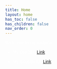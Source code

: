 ```yaml
---
title: Home
layout: home
has_toc: false
has_children: false
nav_order: 0
---
```

<!-- <style> -->
<!--   body { -->
<!--     background-image: url('assets/images/Saekano/image1.jpg'); -->
<!--     background-size: cover; -->
<!--     background-repeat: no-repeat; -->
<!--     background-position: center; -->
<!--     color: dark; /* Optional: makes text readable on dark backgrounds */ -->
<!--   } -->
<!-- </style> -->
<style>
  body {
    margin: 0;
    height: 100vh;
    overflow: hidden;
    font-family: sans-serif;
    color: white;
  }

  .bg-container {
    position: fixed;
    top: 0;
    left: 0;
    width: 100%;
    height: 100%;
    z-index: -1;
  }

  .bg-image {
    position: absolute;
    width: 100%;
    height: 100%;
    background-size: cover;
    background-position: center;
    opacity: 0;
    animation: fade 8.75s infinite;
  }

  @keyframes fade {
    0%   { opacity: 0; }
    5%   { opacity: 0.5; }
    10%  { opacity: 0.5; }
    15%  { opacity: 0; }
    100% { opacity: 0; }
  }
</style>

<div class="bg-container">
  <div class="bg-image" style="background-image: url('assets/images/Saekano/image1.jpg'); animation-delay: 0s;"></div>
  <div class="bg-image" style="background-image: url('assets/images/Saekano/image2.jpg'); animation-delay: 0.25s;"></div>
  <div class="bg-image" style="background-image: url('assets/images/Saekano/image3.jpg'); animation-delay: 0.5s;"></div>
  <div class="bg-image" style="background-image: url('assets/images/Saekano/image4.jpg'); animation-delay: 0.75s;"></div>
  <div class="bg-image" style="background-image: url('assets/images/Saekano/image5.jpg'); animation-delay: 1s;"></div>
  <div class="bg-image" style="background-image: url('assets/images/Saekano/image6.jpg'); animation-delay: 1.25s;"></div>
  <div class="bg-image" style="background-image: url('assets/images/Saekano/image7.jpg'); animation-delay: 1.5s;"></div>
  <div class="bg-image" style="background-image: url('assets/images/Saekano/image8.jpg'); animation-delay: 1.75s;"></div>
  <div class="bg-image" style="background-image: url('assets/images/Saekano/image9.jpg'); animation-delay: 2s;"></div>
  <div class="bg-image" style="background-image: url('assets/images/Saekano/image10.jpg'); animation-delay: 2.25s;"></div>
  <div class="bg-image" style="background-image: url('assets/images/Saekano/image11.jpg'); animation-delay: 2.5s;"></div>
  <div class="bg-image" style="background-image: url('assets/images/Saekano/image12.jpg'); animation-delay: 2.75s;"></div>
  <div class="bg-image" style="background-image: url('assets/images/Saekano/image13.jpg'); animation-delay: 3s;"></div>
  <div class="bg-image" style="background-image: url('assets/images/Saekano/image14.jpg'); animation-delay: 3.25s;"></div>
  <div class="bg-image" style="background-image: url('assets/images/Saekano/image15.jpg'); animation-delay: 3.5s;"></div>
  <div class="bg-image" style="background-image: url('assets/images/Saekano/image16.jpg'); animation-delay: 3.75s;"></div>
  <div class="bg-image" style="background-image: url('assets/images/Saekano/image17.jpg'); animation-delay: 4s;"></div>
  <div class="bg-image" style="background-image: url('assets/images/Saekano/image18.jpg'); animation-delay: 4.25s;"></div>
  <div class="bg-image" style="background-image: url('assets/images/Saekano/image19.jpg'); animation-delay: 4.5s;"></div>
  <div class="bg-image" style="background-image: url('assets/images/Saekano/image20.jpg'); animation-delay: 4.75s;"></div>
  <div class="bg-image" style="background-image: url('assets/images/Saekano/image21.jpg'); animation-delay: 5s;"></div>
  <div class="bg-image" style="background-image: url('assets/images/Saekano/image22.jpg'); animation-delay: 5.25s;"></div>
  <div class="bg-image" style="background-image: url('assets/images/Saekano/image23.jpg'); animation-delay: 5.5s;"></div>
  <div class="bg-image" style="background-image: url('assets/images/Saekano/image24.jpg'); animation-delay: 5.75s;"></div>
  <div class="bg-image" style="background-image: url('assets/images/Saekano/image25.jpg'); animation-delay: 6s;"></div>
  <div class="bg-image" style="background-image: url('assets/images/Saekano/image26.jpg'); animation-delay: 6.25s;"></div>
  <div class="bg-image" style="background-image: url('assets/images/Saekano/image27.jpg'); animation-delay: 6.5s;"></div>
  <div class="bg-image" style="background-image: url('assets/images/Saekano/image28.jpg'); animation-delay: 6.75s;"></div>
  <div class="bg-image" style="background-image: url('assets/images/Saekano/image29.jpg'); animation-delay: 7s;"></div>
  <div class="bg-image" style="background-image: url('assets/images/Saekano/image30.jpg'); animation-delay: 7.25s;"></div>
  <div class="bg-image" style="background-image: url('assets/images/Saekano/image31.jpg'); animation-delay: 7.5s;"></div>
  <div class="bg-image" style="background-image: url('assets/images/Saekano/image32.jpg'); animation-delay: 7.75s;"></div>
  <div class="bg-image" style="background-image: url('assets/images/Saekano/image33.jpg'); animation-delay: 8s;"></div>
  <div class="bg-image" style="background-image: url('assets/images/Saekano/image34.jpg'); animation-delay: 8.25s;"></div>
  <div class="bg-image" style="background-image: url('assets/images/Saekano/image35.jpg'); animation-delay: 8.5s;"></div>
  <div class="bg-image" style="background-image: url('assets/images/Saekano/image36.jpg'); animation-delay: 8.75s;"></div>
</div>

Welcome to my website.

- My ORCID: [Link](https://orcid.org/0009-0008-9914-5504)

- My Scopus ID: [Link](https://www.scopus.com/authid/detail.uri?authorId=57215284775)

